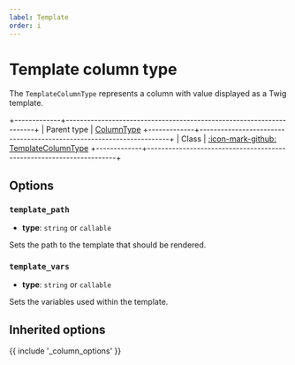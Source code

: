 ```yaml
---
label: Template
order: i
---
```


# Template column type

The `TemplateColumnType` represents a column with value displayed as a Twig template.

+-------------+---------------------------------------------------------------------+
| Parent type | [ColumnType](column)
+-------------+---------------------------------------------------------------------+
| Class       | [:icon-mark-github: TemplateColumnType](https://github.com/Kreyu/data-table-bundle/blob/main/src/Column/Type/TemplateColumnType.php)
+-------------+---------------------------------------------------------------------+

## Options

### `template_path`

- **type**: `string` or `callable`

Sets the path to the template that should be rendered.

### `template_vars`

- **type**: `string` or `callable`

Sets the variables used within the template.

## Inherited options

{{ include '_column_options' }}
